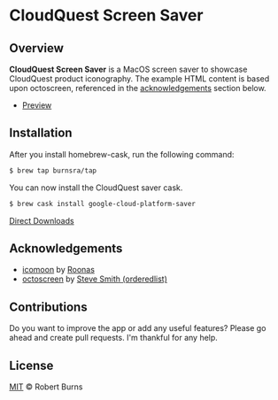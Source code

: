 # CloudQuest Screen Saver

## Overview

**CloudQuest Screen Saver** is a MacOS screen saver to showcase CloudQuest product iconography.  The example HTML content is based upon octoscreen, referenced in the [acknowledgements](#acknowledgements) section below.

- [Preview](https://rawgit.com/burnsra/CloudQuestScreenSaver/master/CloudQuest/Resources/html/index.html?animate)

## Installation

After you install homebrew-cask, run the following command:

```sh
$ brew tap burnsra/tap
```

You can now install the CloudQuest saver cask.

```sh
$ brew cask install google-cloud-platform-saver
```

[Direct Downloads](https://www.robertburns.me/dist/google-cloud-platform-saver.zip)

## Acknowledgements

- [icomoon](https://icomoon.io/) by [Roonas](http://roonas.com/)
- [octoscreen](https://github.com/orderedlist/octoscreen/) by [Steve Smith (orderedlist)](steve@github.com)

## Contributions

Do you want to improve the app or add any useful features? Please go ahead and create pull requests. I'm thankful for any help.

## License

[MIT](https://github.com/burnsra/CloudQuestScreenSaver/blob/master/LICENSE) © Robert Burns
